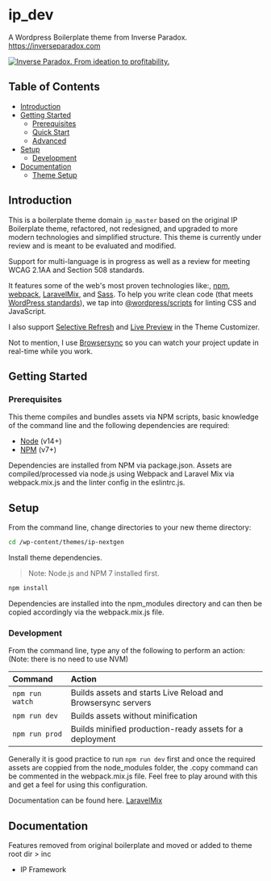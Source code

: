 # ip_dev <!-- omit in toc -->

A Wordpress Boilerplate theme from Inverse Paradox. <https://inverseparadox.com>

[![Inverse Paradox. From ideation to profitability.](https://www.inverseparadox.com/wp-content/uploads/2020/08/ip-icon.svg)](https://inverseparadox.com/contact/)

## Table of Contents <!-- omit in toc -->

- [Introduction](#introduction)
- [Getting Started](#getting-started)
  - [Prerequisites](#prerequisites)
  - [Quick Start](#quick-start)
  - [Advanced](#advanced)
- [Setup](#setup)
  - [Development](#development)
- [Documentation](#documentation)
  - [Theme Setup](#theme-setup)

## Introduction

This is a boilerplate theme domain `ip_master` based on the original IP Boilerplate theme, refactored, not redesigned, and upgraded to more modern technologies and simplified structure. This theme is currently under review and is meant to be evaluated and modified.

Support for multi-language is in progress as well as a review for meeting WCAG 2.1AA and Section 508 standards.

It features some of the web's most proven technologies like:, [npm](https://www.npmjs.com/), [webpack](https://webpack.js.org/), [LaravelMix](https://laravel-mix.com/docs/6.0/mixjs), and [Sass](http://sass-lang.com/). To help you write clean code (that meets [WordPress standards](https://make.wordpress.org/core/handbook/best-practices/coding-standards/)), we tap into [@wordpress/scripts](https://developer.wordpress.org/block-editor/packages/packages-scripts/) for linting CSS and JavaScript.

I also support [Selective Refresh](https://make.wordpress.org/core/2016/03/22/implementing-selective-refresh-support-for-widgets/) and [Live Preview](https://codex.wordpress.org/Theme_Customization_API#Part_3:_Configure_Live_Preview_.28Optional.29) in the Theme Customizer.

Not to mention, I use [Browsersync](https://www.browsersync.io/) so you can watch your project update in real-time while you work.

## Getting Started

### Prerequisites

This theme compiles and bundles assets via NPM scripts, basic knowledge of the command line and the following dependencies are required:

- [Node](https://nodejs.org) (v14+)
- [NPM](https://npmjs.com) (v7+)

Dependencies are installed from NPM via package.json.
Assets are compiled/processed via node.js using Webpack and Laravel Mix via webpack.mix.js and the linter config in the eslintrc.js.

## Setup

From the command line, change directories to your new theme directory:

```bash
cd /wp-content/themes/ip-nextgen
```

Install theme dependencies.

> Note: Node.js and NPM 7 installed first.

```bash
npm install
```

Dependencies are installed into the npm_modules directory and can then be copied accordingly via the webpack.mix.js file.

### Development

From the command line, type any of the following to perform an action: (Note: there is no need to use NVM)

| Command         | Action                                                       |
| :-------------- | :----------------------------------------------------------- |
| `npm run watch` | Builds assets and starts Live Reload and Browsersync servers |
| `npm run dev`   | Builds assets without minification                           |
| `npm run prod`  | Builds minified production-ready assets for a deployment     |

Generally it is good practice to run `npm run dev` first and once the required assets are coppied from the node_modules folder, the .copy command can be commented in the webpack.mix.js file. Feel free to play around with this and get a feel for using this configuration.

Documentation can be found here.
[LaravelMix](https://laravel-mix.com/docs/6.0/mixjs)

## Documentation

Features removed from original boilerplate and moved or added to theme root dir > inc

- IP Framework
